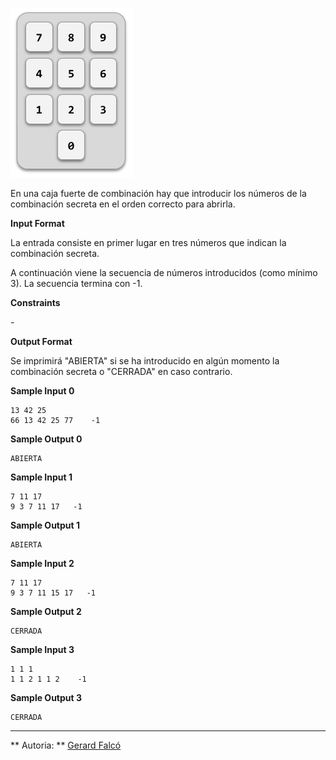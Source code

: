 ![image](1584005061-61c2507dc4-Untitleddrawing.png)

En una caja fuerte de combinación hay que introducir los números de la
combinación secreta en el orden correcto para abrirla.

**Input Format**

La entrada consiste en primer lugar en tres números que indican la
combinación secreta.

A continuación viene la secuencia de números introducidos (como mínimo
3). La secuencia termina con -1.

**Constraints**

\-

**Output Format**

Se imprimirá "ABIERTA" si se ha introducido en algún momento la
combinación secreta o "CERRADA" en caso contrario.

**Sample Input 0**

    13 42 25
    66 13 42 25 77    -1

**Sample Output 0**

    ABIERTA

**Sample Input 1**

    7 11 17
    9 3 7 11 17   -1

**Sample Output 1**

    ABIERTA

**Sample Input 2**

    7 11 17
    9 3 7 11 15 17   -1

**Sample Output 2**

    CERRADA

**Sample Input 3**

    1 1 1
    1 1 2 1 1 2    -1

**Sample Output 3**

    CERRADA

----------

** Autoria: **
[Gerard Falcó](https://github.com/gerardfp)
